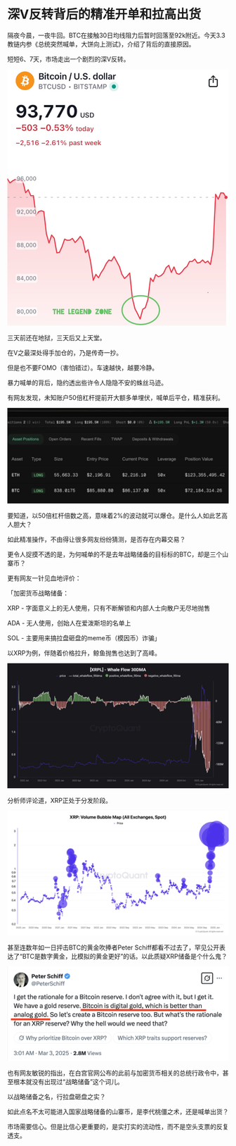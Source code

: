 # 深V反转背后的精准开单和拉高出货

隔夜今晨，一夜牛回。BTC在接触30日均线阻力后暂时回落至92k附近。今天3.3教链内参《总统突然喊单，大饼向上测试》，介绍了背后的直接原因。

短短6、7天，市场走出一个剧烈的深V反转。

![](2025-03-03-A01.jpeg)

三天前还在地狱，三天后又上天堂。

在V之最深处得手加仓的，乃是传奇一抄。

但是也不要FOMO（害怕错过）。车速越快，越要冷静。

暴力喊单的背后，隐约透出些许令人隐隐不安的蛛丝马迹。

有网友发现，未知账户50倍杠杆提前开大额多单埋伏，喊单后平仓，精准获利。

![](2025-03-03-A02.jpeg)

要知道，以50倍杠杆倍数之高，意味着2%的波动就可以爆仓。是什么人如此艺高人胆大？

如此精准操作，不由得让很多网友纷纷猜测，是否存在内幕交易？

更令人捉摸不透的是，为何喊单的不是去年战略储备的目标标的BTC，却是三个山寨币？

更有网友一针见血地评价：

「加密货币战略储备：

XRP - 字面意义上的无人使用，只有不断解锁和内部人士向散户无尽地抛售

ADA - 无人使用，创始人在爱泼斯坦的名单上

SOL - 主要用来搞拉盘砸盘的meme币（模因币）诈骗」

以XRP为例，伴随着价格拉升，鲸鱼抛售也达到了高峰。

![](2025-03-03-A03.jpeg)

分析师评论道，XRP正处于分发阶段。

![](2025-03-03-A04.jpeg)

甚至连数年如一日抨击BTC的黄金吹捧者Peter Schiff都看不过去了，罕见公开表达了“BTC是数字黄金，比模拟的黄金更好”的话。以此质疑XRP储备是个什么鬼？

![](2025-03-03-A05.png)

也有网友敏锐的指出，在白宫官网公布的此前与加密货币相关的总统行政令中，甚至根本就没有出现过“战略储备”这个词儿。

以战略储备之名，行拉盘砸盘之实？

如此点名不太可能进入国家战略储备的山寨币，是李代桃僵之术，还是喊单出货？

市场需要信心。但是比信心更重要的，是实打实的流动性，而不是空头支票的反复透支。
